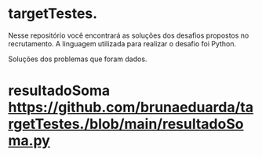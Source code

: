 # targetTestes.

Nesse repositório você encontrará as soluções dos desafios propostos no recrutamento. A linguagem utilizada para realizar o desafio foi Python.

Soluções dos problemas que foram dados.

# resultadoSoma https://github.com/brunaeduarda/targetTestes./blob/main/resultadoSoma.py




